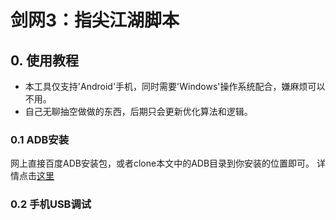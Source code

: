 # 剑网3：指尖江湖脚本
## 0. 使用教程
* 本工具仅支持'Android'手机，同时需要'Windows'操作系统配合，嫌麻烦可以不用。
* 自己无聊抽空做做的东西，后期只会更新优化算法和逻辑。
### 0.1 ADB安装
网上直接百度ADB安装包，或者clone本文中的ADB目录到你安装的位置即可。
详情点击[这里](https://jingyan.baidu.com/article/22fe7cedf67e353002617f25.html)
### 0.2 手机USB调试
